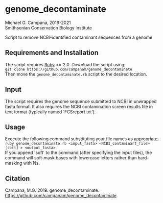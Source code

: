 # genome_decontaminate  

Michael G. Campana, 2019-2021  
Smithsonian Conservation Biology Institute  

Script to remove NCBI-identified contaminant sequences from a genome  

## Requirements and Installation  
The script requires [Ruby](http://www.ruby-lang.org) >= 2.0. Download the script using:  
`git clone https://github.com/campanam/genome_decontaminate`  
Then move the `genome_decontaminate.rb` script to the desired location.  

## Input  
The script requires the genome sequence submitted to NCBI in unwrapped fasta format. It also requires the NCBI contamination screen results file in text format (typically named 'FCSreport.txt').  

## Usage  
Execute the following command substituting your file names as appropriate:  
`ruby genome_decontaminate.rb <input_fasta> <NCBI_contaminant_file> [soft] > <output_fasta>`  
If you append 'soft' to the command (after specifying the input files), the command will soft-mask bases with lowercase letters rather than hard-masking with Ns.  

## Citation  
Campana, M.G. 2019. genome_decontaminate. <https://github.com/campanam/genome_decontaminate>.  
